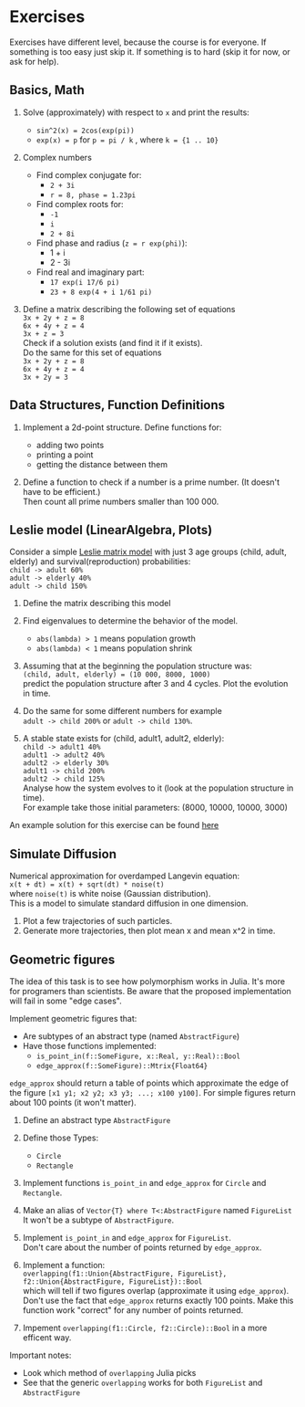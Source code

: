 # Exercises

Exercises have different level, because the course is for everyone.
If something is too easy just skip it.
If something is to hard (skip it for now, or ask for help).

Basics, Math
------------

1. Solve (approximately) with respect to `x` and print the results:
    - `sin^2(x) = 2cos(exp(pi))`
    - `exp(x) = p` for `p = pi / k` , where `k = {1 .. 10}`

2. Complex numbers
    - Find complex conjugate for:
        - `2 + 3i`
        - `r = 8, phase = 1.23pi`
    - Find complex roots for:
        - `-1`
        - `i`
        - `2 + 8i`
    - Find phase and radius (`z = r exp(phi)`):
        - 1 + i
        - 2 - 3i
    - Find real and imaginary part:
        - `17 exp(i 17/6 pi)`
        - `23 + 8 exp(4 + i 1/61 pi)`

3. Define a matrix describing the following set of equations  
   `3x + 2y + z = 8`  
   `6x + 4y + z = 4`  
   `3x + z = 3`  
   Check if a solution exists (and find it if it exists).  
   Do the same for this set of equations   
   `3x + 2y + z = 8`  
   `6x + 4y + z = 4`  
   `3x + 2y = 3`


Data Structures, Function Definitions
-------------------------------------

1. Implement a 2d-point structure.
   Define functions for:
    - adding two points
    - printing a point
    - getting the distance between them

2. Define a function to check if a number is a prime number.
   (It doesn't have to be efficient.)  
   Then count all prime numbers smaller than 100 000.


Leslie model (LinearAlgebra, Plots)
-----------------------------------

Consider a simple [Leslie matrix model](https://en.wikipedia.org/wiki/Leslie_matrix)
with just 3 age groups (child, adult, elderly) and survival(reproduction) probabilities:  
`child -> adult 60%`  
`adult -> elderly 40%`  
`adult -> child 150%`

1. Define the matrix describing this model
2. Find eigenvalues to determine the behavior of the model.
    - `abs(lambda) > 1` means population growth
    - `abs(lambda) < 1` means population shrink

3. Assuming that at the beginning the population structure was:  
   `(child, adult, elderly) = (10 000, 8000, 1000)`  
   predict the population structure after 3 and 4 cycles.
   Plot the evolution in time.

4. Do the same for some different numbers for example  
   `adult -> child 200%` or `adult -> child 130%`.

5. A stable state exists for (child, adult1, adult2, elderly):  
   `child -> adult1 40%`  
   `adult1 -> adult2 40%`  
   `adult2 -> elderly 30%`  
   `adult1 -> child 200%`  
   `adult2 -> child 125%`  
   Analyse how the system evolves to it (look at the population structure in time).  
   For example take those initial parameters: (8000, 10000, 10000, 3000)

An example solution for this exercise can be found [here](leslie_solution.jl)


Simulate Diffusion
------------------

Numerical approximation for overdamped Langevin equation:  
`x(t + dt) = x(t) + sqrt(dt) * noise(t)`  
where `noise(t)` is white noise (Gaussian distribution).  
This is a model to simulate standard diffusion in one dimension.

1. Plot a few trajectories of such particles.
2. Generate more trajectories, then plot mean x and mean x^2 in time.


Geometric figures
-----------------

The idea of this task is to see how polymorphism works in Julia.
It's more for programers than scientists.
Be aware that the proposed implementation will fail in some "edge cases".

Implement geometric figures that:
 - Are subtypes of an abstract type (named `AbstractFigure`)
 - Have those functions implemented:
    - `is_point_in(f::SomeFigure, x::Real, y::Real)::Bool`
    - `edge_approx(f::SomeFigure)::Mtrix{Float64}`

`edge_approx` should return a table of points which approximate the edge
of the figure `[x1 y1; x2 y2; x3 y3; ...; x100 y100]`.
For simple figures return about 100 points (it won't matter).

1. Define an abstract type `AbstractFigure`

2. Define those Types:
    - `Circle`
    - `Rectangle`

3. Implement functions `is_point_in` and `edge_approx` for `Circle` and `Rectangle`.

4. Make an alias of `Vector{T} where T<:AbstractFigure` named `FigureList`
   It won't be a subtype of `AbstractFigure`.

5. Implement `is_point_in` and `edge_approx` for `FigureList`.  
   Don't care about the number of points returned by `edge_approx`.

6. Implement a function:  
   `overlapping(f1::Union{AbstractFigure, FigureList}, f2::Union{AbstractFigure, FigureList})::Bool`  
   which will tell if two figures overlap (approximate it using `edge_approx`).
   Don't use the fact that `edge_approx` returns exactly 100 points.
   Make this function work "correct" for any number of points returned.

7. Impement `overlapping(f1::Circle, f2::Circle)::Bool`
   in a more efficent way.


Important notes:
 - Look which method of `overlapping` Julia picks
 - See that the generic `overlapping` works for both `FigureList` and `AbstractFigure`
